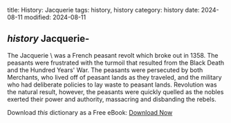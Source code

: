 title: History: Jacquerie
tags: history, history
category: history
date: 2024-08-11
modified: 2024-08-11

## _history_  Jacquerie-
The   Jacquerie \ was a French peasant
  revolt which broke out in   1358.
  The peasants were frustrated
  with the turmoil that resulted from the   Black Death
 and the
  Hundred Years' War.  The peasants were persecuted by both Merchants, who
  lived off of peasant lands as they traveled, and the military who had
  deliberate policies to lay waste to peasant lands.  Revolution was
  the natural result, however, the peasants were quickly quelled as
  the nobles exerted their power and authority, massacring and
  disbanding the rebels.



Download *this* dictionary as a Free eBook: [Download Now]({static}static/CairnsHistoryDictionary.pdf)

